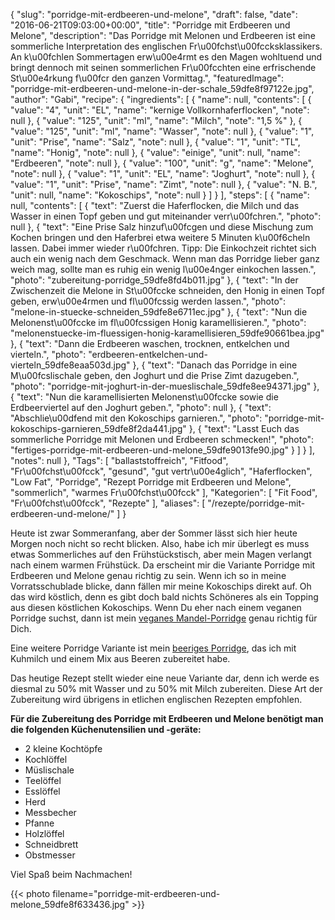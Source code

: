 {
    "slug": "porridge-mit-erdbeeren-und-melone",
    "draft": false,
    "date": "2016-06-21T09:03:00+00:00",
    "title": "Porridge mit Erdbeeren und Melone",
    "description": "Das Porridge mit Melonen und Erdbeeren ist eine sommerliche Interpretation des englischen Fr\u00fchst\u00fccksklassikers. An k\u00fchlen Sommertagen erw\u00e4rmt es den Magen wohltuend und bringt dennoch mit seinen sommerlichen Fr\u00fcchten eine erfrischende St\u00e4rkung f\u00fcr den ganzen Vormittag.",
    "featuredImage": "porridge-mit-erdbeeren-und-melone-in-der-schale_59dfe8f97122e.jpg",
    "author": "Gabi",
    "recipe": {
        "ingredients": [
            {
                "name": null,
                "contents": [
                    {
                        "value": "4",
                        "unit": "EL",
                        "name": "kernige Vollkornhaferflocken",
                        "note": null
                    },
                    {
                        "value": "125",
                        "unit": "ml",
                        "name": "Milch",
                        "note": "1,5 %"
                    },
                    {
                        "value": "125",
                        "unit": "ml",
                        "name": "Wasser",
                        "note": null
                    },
                    {
                        "value": "1",
                        "unit": "Prise",
                        "name": "Salz",
                        "note": null
                    },
                    {
                        "value": "1",
                        "unit": "TL",
                        "name": "Honig",
                        "note": null
                    },
                    {
                        "value": "einige",
                        "unit": null,
                        "name": "Erdbeeren",
                        "note": null
                    },
                    {
                        "value": "100",
                        "unit": "g",
                        "name": "Melone",
                        "note": null
                    },
                    {
                        "value": "1",
                        "unit": "EL",
                        "name": "Joghurt",
                        "note": null
                    },
                    {
                        "value": "1",
                        "unit": "Prise",
                        "name": "Zimt",
                        "note": null
                    },
                    {
                        "value": "N. B.",
                        "unit": null,
                        "name": "Kokoschips",
                        "note": null
                    }
                ]
            }
        ],
        "steps": [
            {
                "name": null,
                "contents": [
                    {
                        "text": "Zuerst die Haferflocken, die Milch und das Wasser in einen Topf geben und gut miteinander verr\u00fchren.",
                        "photo": null
                    },
                    {
                        "text": "Eine Prise Salz hinzuf\u00fcgen und diese Mischung zum Kochen bringen und den Haferbrei etwa weitere 5 Minuten k\u00f6cheln lassen. Dabei immer wieder r\u00fchren. Tipp: Die Einkochzeit richtet sich auch ein wenig nach dem Geschmack. Wenn man das Porridge lieber ganz weich mag, sollte man es ruhig ein wenig l\u00e4nger einkochen lassen.",
                        "photo": "zubereitung-porridge_59dfe8fd4b011.jpg"
                    },
                    {
                        "text": "In der Zwischenzeit die Melone in St\u00fccke schneiden, den Honig in einen Topf geben, erw\u00e4rmen und fl\u00fcssig werden lassen.",
                        "photo": "melone-in-stuecke-schneiden_59dfe8e6711ec.jpg"
                    },
                    {
                        "text": "Nun die Melonenst\u00fccke im fl\u00fcssigen Honig  karamellisieren.",
                        "photo": "melonenstuecke-im-fluessigen-honig-karamellisieren_59dfe90661bea.jpg"
                    },
                    {
                        "text": "Dann die Erdbeeren waschen, trocknen, entkelchen und vierteln.",
                        "photo": "erdbeeren-entkelchen-und-vierteln_59dfe8eaa503d.jpg"
                    },
                    {
                        "text": "Danach das Porridge in eine M\u00fcslischale geben, den Joghurt  und die Prise Zimt dazugeben.",
                        "photo": "porridge-mit-joghurt-in-der-mueslischale_59dfe8ee94371.jpg"
                    },
                    {
                        "text": "Nun die karamellisierten Melonenst\u00fccke sowie die Erdbeerviertel auf den Joghurt geben.",
                        "photo": null
                    },
                    {
                        "text": "Abschlie\u00dfend mit den Kokoschips garnieren.",
                        "photo": "porridge-mit-kokoschips-garnieren_59dfe8f2da441.jpg"
                    },
                    {
                        "text": "Lasst Euch das sommerliche Porridge mit Melonen und Erdbeeren schmecken!",
                        "photo": "fertiges-porridge-mit-erdbeeren-und-melone_59dfe9013fe90.jpg"
                    }
                ]
            }
        ],
        "notes": null
    },
    "Tags": [
        "ballaststoffreich",
        "Fitfood",
        "Fr\u00fchst\u00fcck",
        "gesund",
        "gut vertr\u00e4glich",
        "Haferflocken",
        "Low Fat",
        "Porridge",
        "Rezept Porridge mit Erdbeeren und Melone",
        "sommerlich",
        "warmes Fr\u00fchst\u00fcck"
    ],
    "Kategorien": [
        "Fit Food",
        "Fr\u00fchst\u00fcck",
        "Rezepte"
    ],
    "aliases": [
        "\/rezepte\/porridge-mit-erdbeeren-und-melone\/"
    ]
}

Heute ist zwar Sommeranfang, aber der Sommer lässt sich hier heute Morgen noch nicht so recht blicken. Also, habe ich mir überlegt es muss etwas Sommerliches auf den Frühstückstisch, aber mein Magen verlangt nach einem warmen Frühstück. Da erscheint mir die Variante Porridge mit Erdbeeren und Melone genau richtig zu sein. Wenn ich so in meine Vorratsschublade blicke, dann fällen mir meine Kokoschips direkt auf. Oh das wird köstlich, denn es gibt doch bald nichts Schöneres als ein Topping aus diesen köstlichen Kokoschips. Wenn Du eher nach einem veganen Porridge suchst, dann ist mein [veganes Mandel-Porridge][1] genau richtig für Dich.

Eine weitere Porridge Variante ist mein [beeriges Porridge][2], das ich mit Kuhmilch und einem Mix aus Beeren zubereitet habe.

Das heutige Rezept stellt wieder eine neue Variante dar, denn ich werde es diesmal zu 50% mit Wasser und zu 50% mit Milch zubereiten. Diese Art der Zubereitung wird übrigens in etlichen englischen Rezepten empfohlen.

**Für die Zubereitung des Porridge mit Erdbeeren und Melone benötigt man die folgenden Küchenutensilien und -geräte:**

 * 2 kleine Kochtöpfe
 * Kochlöffel
 * Müslischale
 * Teelöffel
 * Esslöffel
 * Herd
 * Messbecher
 * Pfanne
 * Holzlöffel
 * Schneidbrett
 * Obstmesser

Viel Spaß beim Nachmachen!

{{< photo filename="porridge-mit-erdbeeren-und-melone_59dfe8f633436.jpg" >}}

 [1]: https://kochfokus.de/rezepte/veganes-mandel-porridge/
 [2]: https://kochfokus.de/rezepte/beeriges-porridge/